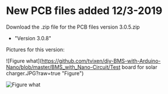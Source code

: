 # New PCB files added 12/3-2019

Download the .zip file for the PCB files version 3.0.5.zip

 * "Version 3.0.8"
 
Pictures for this version:


![Figure what](https://github.com/tvixen/diy-BMS-with-Arduino-Nano/blob/master/BMS_with_Nano-Circuit/Test board for solar charger.JPG?raw=true "Figure")



![Figure what](https://github.com/tvixen/diy-BMS-with-Arduino-Nano/tree/master/BMS_with_Nano-Circuit/1.jpg?raw=true "Figure")


